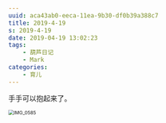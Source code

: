 ```yaml
---
uuid: aca43ab0-eeca-11ea-9b30-df0b39a388c7
title: 2019-4-19
s: 2019-4-19
date: 2019-04-19 13:02:23
tags:
	- 葫芦日记
	- Mark
categories:
	- 育儿
---
```


手手可以抱起来了。



<img src="http://beiming-public.liupei.xin/typora-images/2019-4-19/IMG_0585.jpg" alt="IMG_0585" style="zoom:67%;" />
